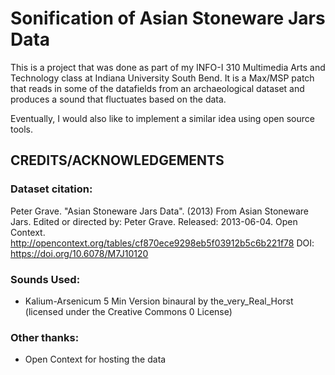 # Sonification of Asian Stoneware Jars Data

This is a project that was done as part of my INFO-I 310 Multimedia Arts and Technology class at Indiana University South Bend. It is a Max/MSP patch that reads in some of the datafields from an archaeological dataset and produces a sound that fluctuates based on the data. 

Eventually, I would also like to implement a similar idea using open source tools. 

## CREDITS/ACKNOWLEDGEMENTS

### Dataset citation:

Peter Grave. "Asian Stoneware Jars Data". (2013) From Asian Stoneware Jars. Edited or directed by: Peter Grave. Released: 2013-06-04. Open Context. <http://opencontext.org/tables/cf870ece9298eb5f03912b5c6b221f78> DOI: https://doi.org/10.6078/M7J10120

### Sounds Used:

* Kalium-Arsenicum 5 Min Version binaural by the_very_Real_Horst (licensed under the Creative Commons 0 License)


### Other thanks:

* Open Context for hosting the data  
